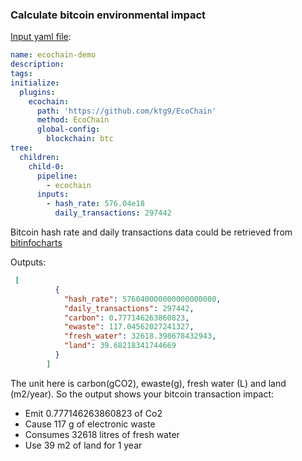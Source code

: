### Calculate bitcoin environmental impact
[Input yaml file](yml/basic_usage_btc.yml):
```yaml
name: ecochain-demo
description:
tags:
initialize:
  plugins:
    ecochain:
      path: 'https://github.com/ktg9/EcoChain'
      method: EcoChain
      global-config:
        blockchain: btc
tree:
  children:
    child-0:
      pipeline:
        - ecochain
      inputs:
        - hash_rate: 576.04e18
          daily_transactions: 297442
```
Bitcoin hash rate and daily transactions data could be retrieved from [bitinfocharts](https://bitinfocharts.com/bitcoin/)

Outputs:
```json
 [
          {
            "hash_rate": 576040000000000000000,
            "daily_transactions": 297442,
            "carbon": 0.777146263860823,
            "ewaste": 117.04562027241327,
            "fresh_water": 32618.398678432943,
            "land": 39.68218341744669
          }
        ]
```
The unit here is carbon(gCO2), ewaste(g), fresh water (L) and land (m2/year).
So the output shows your bitcoin transaction impact:
- Emit 0.777146263860823 of Co2 
- Cause 117 g of electronic waste
- Consumes 32618 litres of fresh water
- Use 39 m2 of land for 1 year

### 
